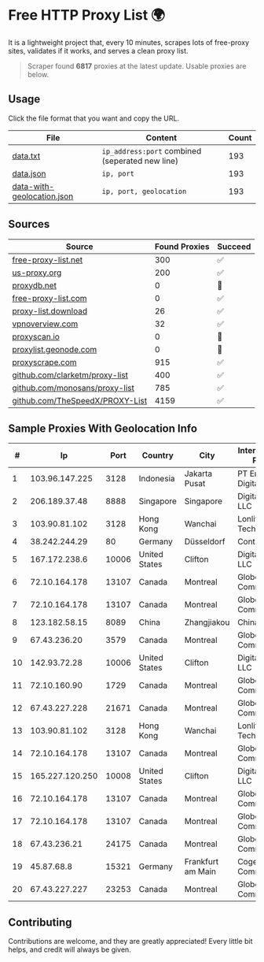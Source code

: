 
# Free HTTP Proxy List 🌍

It is a lightweight project that, every 10 minutes, scrapes lots of free-proxy sites, validates if it works, and serves a clean proxy list.


> Scraper found **6817** proxies at the latest update. Usable proxies are below.

## Usage

Click the file format that you want and copy the URL.


|File|Content|Count|
|----|-------|-----|
|[data.txt](https://raw.githubusercontent.com/themiralay/Proxy-List-World/master/data.txt)|`ip_address:port` combined (seperated new line)|193|
|[data.json](https://raw.githubusercontent.com/themiralay/Proxy-List-World/master/data.json)|`ip, port`|193|
|[data-with-geolocation.json](https://raw.githubusercontent.com/themiralay/Proxy-List-World/master/data-with-geolocation.json)|`ip, port, geolocation`|193|

## Sources

|Source|Found Proxies|Succeed|
|------|-------------|-------|
|[free-proxy-list.net](https://free-proxy-list.net)|300|✅|
|[us-proxy.org](https://www.us-proxy.org)|200|✅|
|[proxydb.net](http://proxydb.net)|0|🚫|
|[free-proxy-list.com](https://free-proxy-list.com/?page=&port=&type%5B%5D=http&type%5B%5D=https&up_time=0&search=Search)|0|✅|
|[proxy-list.download](https://www.proxy-list.download/HTTP)|26|✅|
|[vpnoverview.com](https://vpnoverview.com/privacy/anonymous-browsing/free-proxy-servers)|32|✅|
|[proxyscan.io](https://www.proxyscan.io)|0|🚫|
|[proxylist.geonode.com](https://proxylist.geonode.com/api/proxy-list?limit=300&page=1&sort_by=lastChecked&sort_type=desc&protocols=http,https)|0|🚫|
|[proxyscrape.com](https://api.proxyscrape.com/v2/?request=displayproxies&protocol=http&timeout=10000&country=all&ssl=all&anonymity=all)|915|✅|
|[github.com/clarketm/proxy-list](https://raw.githubusercontent.com/clarketm/proxy-list/master/proxy-list-raw.txt)|400|✅|
|[github.com/monosans/proxy-list](https://raw.githubusercontent.com/monosans/proxy-list/main/proxies/http.txt)|785|✅|
|[github.com/TheSpeedX/PROXY-List](https://raw.githubusercontent.com/TheSpeedX/PROXY-List/master/http.txt)|4159|✅|


## Sample Proxies With Geolocation Info

|#|Ip|Port|Country|City|Internet Service Provider|
|-|--|----|-------|----|-------------------------|
|1|103.96.147.225|3128|Indonesia|Jakarta Pusat|PT Era Awan Digital|
|2|206.189.37.48|8888|Singapore|Singapore|DigitalOcean, LLC|
|3|103.90.81.102|3128|Hong Kong|Wanchai|Lonlife Technology Co.|
|4|38.242.244.29|80|Germany|Düsseldorf|Contabo GmbH|
|5|167.172.238.6|10006|United States|Clifton|DigitalOcean, LLC|
|6|72.10.164.178|13107|Canada|Montreal|GloboTech Communications|
|7|72.10.164.178|13107|Canada|Montreal|GloboTech Communications|
|8|123.182.58.15|8089|China|Zhangjiakou|China Telecom|
|9|67.43.236.20|3579|Canada|Montreal|GloboTech Communications|
|10|142.93.72.28|10006|United States|Clifton|DigitalOcean, LLC|
|11|72.10.160.90|1729|Canada|Montreal|GloboTech Communications|
|12|67.43.227.228|21671|Canada|Montreal|GloboTech Communications|
|13|103.90.81.102|3128|Hong Kong|Wanchai|Lonlife Technology Co.|
|14|72.10.164.178|13107|Canada|Montreal|GloboTech Communications|
|15|165.227.120.250|10008|United States|Clifton|DigitalOcean, LLC|
|16|72.10.164.178|13107|Canada|Montreal|GloboTech Communications|
|17|72.10.164.178|13107|Canada|Montreal|GloboTech Communications|
|18|67.43.236.21|24175|Canada|Montreal|GloboTech Communications|
|19|45.87.68.8|15321|Germany|Frankfurt am Main|Cogent Communications|
|20|67.43.227.227|23253|Canada|Montreal|GloboTech Communications|



## Contributing

Contributions are welcome, and they are greatly appreciated! Every
little bit helps, and credit will always be given.

